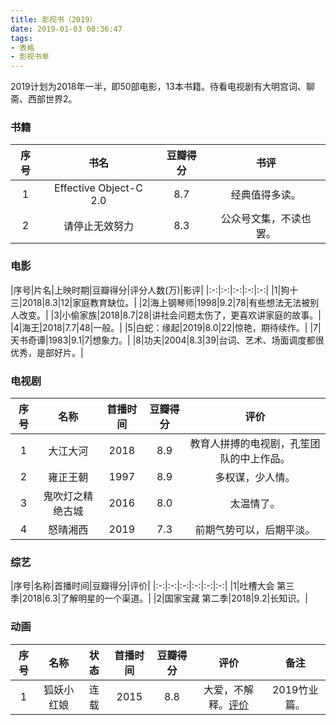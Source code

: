 ```yaml
---
title: 影视书（2019）
date: 2019-01-03 00:36:47
tags:
- 表格
- 影视书单
---
```


2019计划为2018年一半，即50部电影，13本书籍。待看电视剧有大明宫词、聊斋、西部世界2。

### 书籍

|序号|书名|豆瓣得分|书评|
|:-:|:-:|:-:|:-:|
|1|Effective Object-C 2.0|8.7|经典值得多读。|
|2|请停止无效努力|8.3|公众号文集，不读也罢。|

### 电影

|序号|片名|上映时期|豆瓣得分|评分人数(万)|影评|
|:-:|:-:|:-:|:-:|:-:|
|1|狗十三|2018|8.3|12|家庭教育缺位。|
|2|海上钢琴师|1998|9.2|78|有些想法无法被别人改变。|
|3|小偷家族|2018|8.7|28|讲社会问题太伤了，更喜欢讲家庭的故事。|
|4|海王|2018|7.7|48|一般。|
|5|白蛇：缘起|2019|8.0|22|惊艳，期待续作。|
|7|天书奇谭|1983|9.1|7|想象力。|
|8|功夫|2004|8.3|39|台词、艺术、场面调度都很优秀，是部好片。|

### 电视剧

|序号|名称|首播时间|豆瓣得分|评价|
|:-:|:-:|:-:|:-:|:-:|
|1|大江大河|2018|8.9|教育人拼搏的电视剧，孔笙团队的中上作品。|
|2|雍正王朝|1997|8.9|多权谋，少人情。|
|3|鬼吹灯之精绝古城|2016|8.0|太温情了。|
|4|怒晴湘西|2019|7.3|前期气势可以，后期平淡。|

### 综艺

|序号|名称|首播时间|豆瓣得分|评价|
|:-:|:-:|:-:|:-:|:-:|:-:|
|1|吐槽大会 第三季|2018|6.3|了解明星的一个渠道。|
|2|国家宝藏 第二季|2018|9.2|长知识。|

### 动画

|序号|名称|状态|首播时间|豆瓣得分|评价|备注|
|:-:|:-:|:-:|:-:|:-:|:--:|:--:|
|1|狐妖小红娘|连载|2015|8.8|大爱，不解释。[评价](https://amasawaseiji.github.io/2017/04/18/狐妖小红娘/)|2019竹业篇。|
